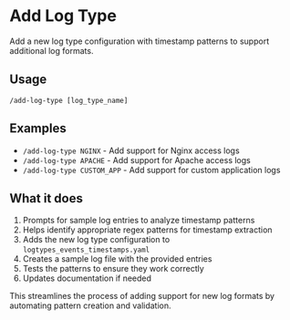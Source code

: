 # Add Log Type

Add a new log type configuration with timestamp patterns to support additional log formats.

## Usage
```
/add-log-type [log_type_name]
```

## Examples
- `/add-log-type NGINX` - Add support for Nginx access logs
- `/add-log-type APACHE` - Add support for Apache access logs
- `/add-log-type CUSTOM_APP` - Add support for custom application logs

## What it does
1. Prompts for sample log entries to analyze timestamp patterns
2. Helps identify appropriate regex patterns for timestamp extraction
3. Adds the new log type configuration to `logtypes_events_timestamps.yaml`
4. Creates a sample log file with the provided entries
5. Tests the patterns to ensure they work correctly
6. Updates documentation if needed

This streamlines the process of adding support for new log formats by automating pattern creation and validation.